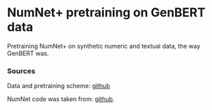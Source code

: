 # NumNet+ pretraining on GenBERT data

Pretraining NumNet+ on synthetic numeric and textual data, the way GenBERT was.

### Sources

Data and pretraining scheme: [github](https://github.com/ag1988/injecting_numeracy/tree/master/pre_training)

NumNet code was taken from: [github](https://github.com/llamazing/numnet_plus).
